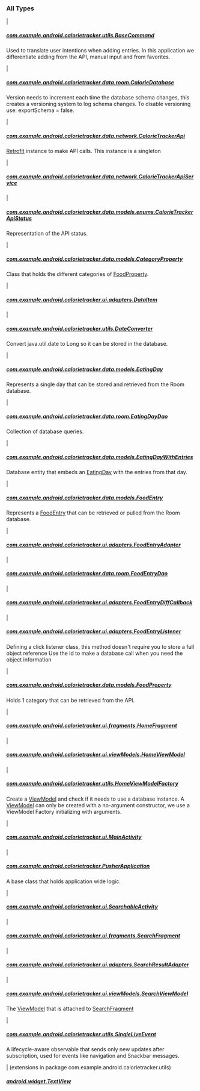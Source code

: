 

### All Types

|

##### [com.example.android.calorietracker.utils.BaseCommand](../com.example.android.calorietracker.utils/-base-command/index.md)

Used to translate user intentions when adding entries.
In this application we differentiate adding from the API, manual input and from favorites.


|

##### [com.example.android.calorietracker.data.room.CalorieDatabase](../com.example.android.calorietracker.data.room/-calorie-database/index.md)

Version needs to increment each time the database schema changes, this creates a versioning system to log schema changes.
To disable versioning use: exportSchema = false.


|

##### [com.example.android.calorietracker.data.network.CalorieTrackerApi](../com.example.android.calorietracker.data.network/-calorie-tracker-api/index.md)

[Retrofit](#) instance to make API calls.
This instance is a singleton


|

##### [com.example.android.calorietracker.data.network.CalorieTrackerApiService](../com.example.android.calorietracker.data.network/-calorie-tracker-api-service/index.md)


|

##### [com.example.android.calorietracker.data.models.enums.CalorieTrackerApiStatus](../com.example.android.calorietracker.data.models.enums/-calorie-tracker-api-status/index.md)

Representation of the API status.


|

##### [com.example.android.calorietracker.data.models.CategoryProperty](../com.example.android.calorietracker.data.models/-category-property/index.md)

Class that holds the different categories of [FoodProperty](../com.example.android.calorietracker.data.models/-food-property/index.md).


|

##### [com.example.android.calorietracker.ui.adapters.DataItem](../com.example.android.calorietracker.ui.adapters/-data-item/index.md)


|

##### [com.example.android.calorietracker.utils.DateConverter](../com.example.android.calorietracker.utils/-date-converter/index.md)

Convert java.util.date to Long so it can be stored in the database.


|

##### [com.example.android.calorietracker.data.models.EatingDay](../com.example.android.calorietracker.data.models/-eating-day/index.md)

Represents a single day that can be stored and retrieved from the Room database.


|

##### [com.example.android.calorietracker.data.room.EatingDayDao](../com.example.android.calorietracker.data.room/-eating-day-dao/index.md)

Collection of database queries.


|

##### [com.example.android.calorietracker.data.models.EatingDayWithEntries](../com.example.android.calorietracker.data.models/-eating-day-with-entries/index.md)

Database entity that embeds an [EatingDay](../com.example.android.calorietracker.data.models/-eating-day/index.md) with the entries from that day.


|

##### [com.example.android.calorietracker.data.models.FoodEntry](../com.example.android.calorietracker.data.models/-food-entry/index.md)

Represents a [FoodEntry](../com.example.android.calorietracker.data.models/-food-entry/index.md) that can be retrieved or pulled from the Room database.


|

##### [com.example.android.calorietracker.ui.adapters.FoodEntryAdapter](../com.example.android.calorietracker.ui.adapters/-food-entry-adapter/index.md)


|

##### [com.example.android.calorietracker.data.room.FoodEntryDao](../com.example.android.calorietracker.data.room/-food-entry-dao/index.md)


|

##### [com.example.android.calorietracker.ui.adapters.FoodEntryDiffCallback](../com.example.android.calorietracker.ui.adapters/-food-entry-diff-callback/index.md)


|

##### [com.example.android.calorietracker.ui.adapters.FoodEntryListener](../com.example.android.calorietracker.ui.adapters/-food-entry-listener/index.md)

Defining a click listener class, this method doesn't require you to store a full object reference
Use the id to make a database call when you need the object information


|

##### [com.example.android.calorietracker.data.models.FoodProperty](../com.example.android.calorietracker.data.models/-food-property/index.md)

Holds 1 category that can be retrieved from the API.


|

##### [com.example.android.calorietracker.ui.fragments.HomeFragment](../com.example.android.calorietracker.ui.fragments/-home-fragment/index.md)


|

##### [com.example.android.calorietracker.ui.viewModels.HomeViewModel](../com.example.android.calorietracker.ui.view-models/-home-view-model/index.md)


|

##### [com.example.android.calorietracker.utils.HomeViewModelFactory](../com.example.android.calorietracker.utils/-home-view-model-factory/index.md)

Create a [ViewModel](#) and check if it needs to use a database instance.
A [ViewModel](#) can only be created with a no-argument constructor, we use a ViewModel Factory initializing with arguments.


|

##### [com.example.android.calorietracker.ui.MainActivity](../com.example.android.calorietracker.ui/-main-activity/index.md)


|

##### [com.example.android.calorietracker.PusherApplication](../com.example.android.calorietracker/-pusher-application/index.md)

A base class that holds application wide logic.


|

##### [com.example.android.calorietracker.ui.SearchableActivity](../com.example.android.calorietracker.ui/-searchable-activity/index.md)


|

##### [com.example.android.calorietracker.ui.fragments.SearchFragment](../com.example.android.calorietracker.ui.fragments/-search-fragment/index.md)


|

##### [com.example.android.calorietracker.ui.adapters.SearchResultAdapter](../com.example.android.calorietracker.ui.adapters/-search-result-adapter/index.md)


|

##### [com.example.android.calorietracker.ui.viewModels.SearchViewModel](../com.example.android.calorietracker.ui.view-models/-search-view-model/index.md)

The [ViewModel](#) that is attached to [SearchFragment](#)


|

##### [com.example.android.calorietracker.utils.SingleLiveEvent](../com.example.android.calorietracker.utils/-single-live-event/index.md)

A lifecycle-aware observable that sends only new updates after subscription, used for events like
navigation and Snackbar messages.


| (extensions in package com.example.android.calorietracker.utils)

##### [android.widget.TextView](../com.example.android.calorietracker.utils/android.widget.-text-view/index.md)


